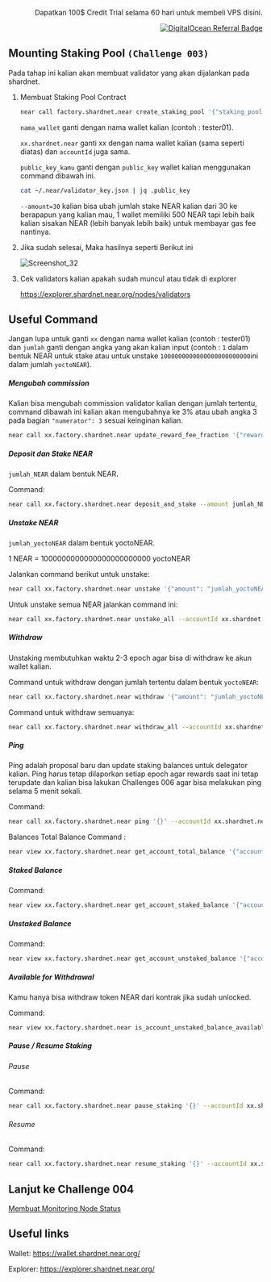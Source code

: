 <p align="right">Dapatkan 100$ Credit Trial selama 60 hari untuk membeli VPS disini.</p>
<p align="right"><a href="https://www.digitalocean.com/?refcode=825d86d58739&utm_campaign=Referral_Invite&utm_medium=Referral_Program&utm_source=badge"><img src="https://web-platforms.sfo2.cdn.digitaloceanspaces.com/WWW/Badge%201.svg" alt="DigitalOcean Referral Badge" /></a></p>

## Mounting Staking Pool `(Challenge 003)`

Pada tahap ini kalian akan membuat validator yang akan dijalankan pada shardnet.

1. Membuat Staking Pool Contract

    ```bash
    near call factory.shardnet.near create_staking_pool '{"staking_pool_id": "nama_wallet", "owner_id": "xx.shardnet.near", "stake_public_key": "public_key_kamu", "reward_fee_fraction": {"numerator": 5, "denominator": 100}, "code_hash":"DD428g9eqLL8fWUxv8QSpVFzyHi1Qd16P8ephYCTmMSZ"}' --accountId="xx.shardnet.near" --amount=30 --gas=300000000000000
    ```
    
    `nama_wallet` ganti dengan nama wallet kalian (contoh : tester01).
    
    `xx.shardnet.near` ganti xx dengan nama wallet kalian (sama seperti diatas) dan `accountId` juga sama.
    
    `public_key_kamu` ganti dengan `public_key` wallet kalian menggunakan command dibawah ini.
    
    ```bash
    cat ~/.near/validator_key.json | jq .public_key
    ```
    
    `--amount=30` kalian bisa ubah jumlah stake NEAR kalian dari 30 ke berapapun yang kalian mau, 1 wallet memiliki 500 NEAR tapi lebih baik kalian sisakan NEAR (lebih banyak lebih baik) untuk membayar gas fee nantinya.


2. Jika sudah selesai, Maka hasilnya seperti Berikut ini

    ![Screenshot_32](https://user-images.githubusercontent.com/35837931/180383828-272a660e-0a1a-4252-a5f4-880e3961e49f.png)

3. Cek validators kalian apakah sudah muncul atau tidak di explorer 
    
    https://explorer.shardnet.near.org/nodes/validators

## Useful Command

Jangan lupa untuk ganti `xx` dengan nama wallet kalian (contoh : tester01) dan `jumlah` ganti dengan angka yang akan kalian input (contoh : `1` dalam bentuk NEAR untuk stake atau untuk unstake `1000000000000000000000000`ini dalam jumlah `yoctoNEAR`).

##### Mengubah commission

Kalian bisa mengubah commission validator kalian dengan jumlah tertentu, command dibawah ini kalian akan mengubahnya ke 3% atau ubah angka 3 pada bagian `"numerator": 3` sesuai keinginan kalian.

```bash
near call xx.factory.shardnet.near update_reward_fee_fraction '{"reward_fee_fraction": {"numerator": 3, "denominator": 100}}' --accountId xx.shardnet.near --gas=300000000000000
```

##### Deposit dan Stake NEAR

`jumlah_NEAR` dalam bentuk NEAR.

Command:

```bash
near call xx.factory.shardnet.near deposit_and_stake --amount jumlah_NEAR --accountId xx.shardnet.near --gas=300000000000000
```

##### Unstake NEAR

`jumlah_yoctoNEAR` dalam bentuk yoctoNEAR.

1 NEAR = 1000000000000000000000000 yoctoNEAR

Jalankan command berikut untuk unstake:

```bash
near call xx.factory.shardnet.near unstake '{"amount": "jumlah_yoctoNEAR"}' --accountId xx.shardnet.near --gas=300000000000000
```

Untuk unstake semua NEAR jalankan command ini:

```bash
near call xx.factory.shardnet.near unstake_all --accountId xx.shardnet.near --gas=300000000000000
```

##### Withdraw

Unstaking membutuhkan waktu 2-3 epoch agar bisa di withdraw ke akun wallet kalian. 

Command untuk withdraw dengan jumlah tertentu dalam bentuk `yoctoNEAR`:

```bash
near call xx.factory.shardnet.near withdraw '{"amount": "jumlah_yoctoNEAR"}' --accountId xx.shardnet.near --gas=300000000000000
```

Command untuk withdraw semuanya:

```bash
near call xx.factory.shardnet.near withdraw_all --accountId xx.shardnet.near --gas=300000000000000
```

##### Ping

Ping adalah proposal baru dan update staking balances untuk delegator kalian. Ping harus tetap dilaporkan setiap epoch agar rewards saat ini tetap terupdate dan kalian bisa lakukan Challenges 006 agar bisa melakukan ping selama 5 menit sekali.

Command:

```bash
near call xx.factory.shardnet.near ping '{}' --accountId xx.shardnet.near --gas=300000000000000
```
Balances Total Balance Command :

```bash
near view xx.factory.shardnet.near get_account_total_balance '{"account_id": "xx.shardnet.near"}'
```

##### Staked Balance
Command:

```bash
near view xx.factory.shardnet.near get_account_staked_balance '{"account_id": "xx.shardnet.near"}'
```

##### Unstaked Balance
Command:

```bash
near view xx.factory.shardnet.near get_account_unstaked_balance '{"account_id": "xx.shardnet.near"}'
```

##### Available for Withdrawal
Kamu hanya bisa withdraw token NEAR dari kontrak jika sudah unlocked.

Command:

```bash
near view xx.factory.shardnet.near is_account_unstaked_balance_available '{"account_id": "xx.shardnet.near"}'
```

##### Pause / Resume Staking
###### Pause
Command:

```bash
near call xx.factory.shardnet.near pause_staking '{}' --accountId xx.shardnet.near
```

###### Resume
Command:

```bash
near call xx.factory.shardnet.near resume_staking '{}' --accountId xx.shardnet.near
```

## Lanjut ke Challenge 004

[Membuat Monitoring Node Status](https://github.com/yantodotid/testnet/blob/main/stakewars/task/004.md)

## Useful links

Wallet: https://wallet.shardnet.near.org/

Explorer: https://explorer.shardnet.near.org/ 
